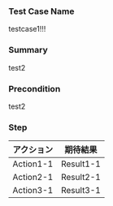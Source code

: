### Test Case Name
testcase1!!!

### Summary
test2

### Precondition
test2

### Step
| アクション | 期待結果 |
|---|---|
| Action1-1 | Result1-1 |
| Action2-1 | Result2-1 |
| Action3-1 | Result3-1 |
